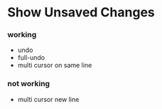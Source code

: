 # Show Unsaved Changes

### working

- undo
- full-undo
- multi cursor on same line

### not working

- multi cursor new line
